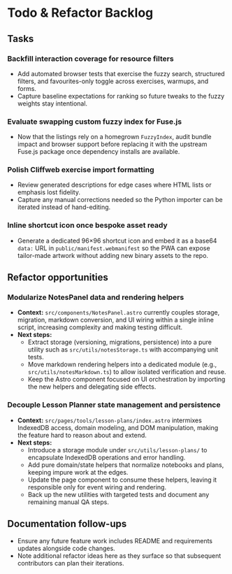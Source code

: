 # Todo & Refactor Backlog

## Tasks

### Backfill interaction coverage for resource filters

- Add automated browser tests that exercise the fuzzy search, structured filters, and favourites-only toggle across exercises, warmups, and forms.
- Capture baseline expectations for ranking so future tweaks to the fuzzy weights stay intentional.

### Evaluate swapping custom fuzzy index for Fuse.js

- Now that the listings rely on a homegrown `FuzzyIndex`, audit bundle impact and browser support before replacing it with the upstream Fuse.js package once dependency installs are available.

### Polish Cliffweb exercise import formatting

- Review generated descriptions for edge cases where HTML lists or emphasis lost fidelity.
- Capture any manual corrections needed so the Python importer can be iterated instead of hand-editing.

### Inline shortcut icon once bespoke asset ready

- Generate a dedicated 96×96 shortcut icon and embed it as a base64 `data:` URL in `public/manifest.webmanifest` so the PWA can expose tailor-made artwork without adding new binary assets to the repo.

## Refactor opportunities

### Modularize NotesPanel data and rendering helpers

- **Context:** `src/components/NotesPanel.astro` currently couples storage, migration, markdown conversion, and UI wiring within a single inline script, increasing complexity and making testing difficult.
- **Next steps:**
  - Extract storage (versioning, migrations, persistence) into a pure utility such as `src/utils/notesStorage.ts` with accompanying unit tests.
  - Move markdown rendering helpers into a dedicated module (e.g., `src/utils/notesMarkdown.ts`) to allow isolated verification and reuse.
  - Keep the Astro component focused on UI orchestration by importing the new helpers and delegating side effects.

### Decouple Lesson Planner state management and persistence

- **Context:** `src/pages/tools/lesson-plans/index.astro` intermixes IndexedDB access, domain modeling, and DOM manipulation, making the feature hard to reason about and extend.
- **Next steps:**
  - Introduce a storage module under `src/utils/lesson-plans/` to encapsulate IndexedDB operations and error handling.
  - Add pure domain/state helpers that normalize notebooks and plans, keeping impure work at the edges.
  - Update the page component to consume these helpers, leaving it responsible only for event wiring and rendering.
  - Back up the new utilities with targeted tests and document any remaining manual QA steps.

## Documentation follow-ups

- Ensure any future feature work includes README and requirements updates alongside code changes.
- Note additional refactor ideas here as they surface so that subsequent contributors can plan their iterations.
